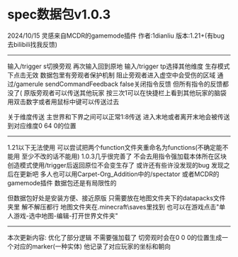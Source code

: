 # spec数据包v1.0.3
2024/10/15
灵感来自MCDR的gamemode插件
作者:1dianliu  版本:1.21+(有bug去bilibili找我反馈)

------------------------------------------------------------
输入/trigger s切换旁观 再次输入回到原地
输入/trigger tp选择其他维度 生存模式下点击无效
数据包里有旁观者保护机制 阻止旁观者进入虚空中会受伤的区域
通过/gamerule sendCommandFeedback false关闭指令反馈 但所有指令的反馈都没了(
原版旁观者可以传送其他玩家 按三次1可以在快捷栏上看到其他玩家的脑袋 用双击数字或者用鼠标中键可以传送过去

关于维度传送 主世界和下界之间可以正常1:8传送 进入末地或者离开末地会被传送到对应维度0 64 0的位置

------------------------------------------------------------
1.21以下无法使用 可以尝试把两个function文件夹重命名为functions(不确定能不能用 至少不改的话不能用)
1.0.3几乎很完善了 不会去用指令强加载本体所在区块 创造模式使用/trigger后返回原位不会变生存了
或许还有些许没发现的bug 发现之后在更新吧
多人也可以用Carpet-Org_Addition中的/spectator  或者MCDR的gamemode插件 数据包还是有局限性的

但数据包好处是安装方便、接近原版 只需要放在地图文件夹下的datapacks文件夹里 解不解压都行
地图文件夹在.minecraft\saves里找到  也可以在游戏点击"单人游戏-选中地图-编辑-打开世界文件夹"

------------------------------------------------------------
本次更新内容:
优化了部分逻辑 不需要强加载了 切旁观时会在0 0 0的位置生成一个对应的marker(一种实体) 他记录了对应玩家的坐标和朝向 
